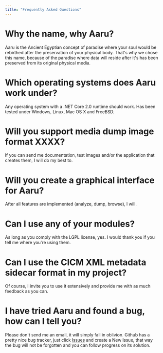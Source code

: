 ```yaml
---
title: "Frequently Asked Questions"
---
```


# Why the name, why Aaru?
Aaru is the Ancient Egyptian concept of paradise where your soul would be rebirthed after the preservation of your physical body. That's why we chose this name, because of the paradise where data will reside after it's has been preserved from its original physical media.

# Which operating systems does Aaru work under?
Any operating system with a .NET Core 2.0 runtime should work. Has been tested under Windows, Linux, Mac OS X and FreeBSD.

# Will you support media dump image format XXXX?
If you can send me documentation, test images and/or the application that creates them, I will do my best to.

# Will you create a graphical interface for Aaru?
After all features are implemented (analyze, dump, browse), I will.

# Can I use any of your modules?
As long as you comply with the LGPL license, yes. I would thank you if you tell me where you're using them.

# Can I use the CICM XML metadata sidecar format in my project?
Of course, I invite you to use it extensively and provide me with as much feedback as you can.

# I have tried Aaru and found a bug, how can I tell you?
Please don't send me an email, it will simply fall in oblivion. Github has a pretty nice bug tracker, just click [Issues](https://github.com/aaru-dps/Aaru/issues) and create a New Issue, that way the bug will not be forgotten and you can follow progress on its solution.

